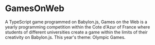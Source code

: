 # GamesOnWeb
A TypeScript game programmed on Babylon.js, Games on the Web is a yearly programming competition within the Cote d'Azur of France where students of different universities create a game within the limits of their creativity on Babylon.js. This year's theme: Olympic Games.
